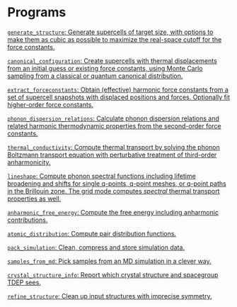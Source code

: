 # Programs

[`generate_structure`: Generate supercells of target size, with options to make them as cubic as possible to maximize the real-space cutoff for the force constants.](generate_structure.md)

[`canonical_configuration`: Create supercells with thermal displacements from an initial guess or existing force constants, using Monte Carlo sampling from a classical or quantum canonical distribution.](canonical_configuration.md)

[`extract_forceconstants`: Obtain (effective) harmonic force constants from a set of supercell snapshots with displaced positions and forces. Optionally fit higher-order force constants.](extract_forceconstants.md)

[`phonon_dispersion_relations`: Calculate phonon dispersion relations and related harmonic thermodynamic properties from the second-order force constants.](phonon_dispersion_relations.md)

[`thermal_conductivity`: Compute thermal transport by solving the phonon Boltzmann transport equation with perturbative treatment of third-order anharmonicity.](thermal_conductivity.md)

[`lineshape`: Compute phonon spectral functions including lifetime broadening and shifts for single q-points, q-point meshes, or q-point paths in the Brillouin zone. The grid mode computes _spectral_ thermal transport properties as well.](lineshape.md)

[`anharmonic_free_energy`: Compute the free energy including anharmonic contributions.](anharmonic_free_energy.md)

[`atomic_distribution`: Compute pair distribution functions.](atomic_distribution.md)

[`pack_simulation`: Clean, compress and store  simulation data.](pack_simulation.md)

[`samples_from_md`: Pick samples from an MD simulation in a clever way.](samples_from_md.md)

[`crystal_structure_info`: Report which crystal structure and spacegroup TDEP sees.](crystal_structure_info.md)

[`refine_structure`: Clean up input structures with imprecise symmetry.](refine_structure.md)